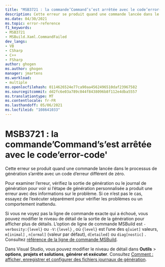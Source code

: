 ```yaml
---
title: "MSB3721 : la commande’Command’s’est arrêtée avec le code’error-code'"
description: Cette erreur se produit quand une commande lancée dans le processus de génération s’arrête avec un code d’erreur différent de zéro.
ms.date: 04/30/2021
ms.topic: error-reference
f1_keywords:
- MSB3721
- MSBuild.Xaml.CommandFailed
dev_langs:
- VB
- CSharp
- C++
- FSharp
author: ghogen
ms.author: ghogen
manager: jmartens
ms.workload:
- multiple
ms.openlocfilehash: 0114626524e77ca90aa4562496510daf23967582
ms.sourcegitcommit: dd2fc6e03a789c044f8438096b8f112e4dba5557
ms.translationtype: MT
ms.contentlocale: fr-FR
ms.lasthandoff: 05/06/2021
ms.locfileid: "108641033"
---
```

# <a name="msb3721-the-command-command-exited-with-code-error-code"></a>MSB3721 : la commande’Command’s’est arrêtée avec le code’error-code'

Cette erreur se produit quand une commande lancée dans le processus de génération s’arrête avec un code d’erreur différent de zéro.

Pour examiner l’erreur, vérifiez la sortie de génération ou le journal de génération pour voir si l’étape de génération personnalisée a produit une erreur avec des informations sur le problème. Si ce n’est pas le cas, essayez de l’exécuter séparément pour vérifier les problèmes ou un comportement inattendu.

Si vous ne voyez pas la ligne de commande exacte qui a échoué, vous pouvez modifier le niveau de détail de la sortie de la génération pour afficher plus de détails. L’option de ligne de commande MSBuild est `-verbosity:{level}` ou `-V:{level}` , où `{level}` est l’une des `q[uiet]` valeurs, `m[inimal]` , `n[ormal]` (valeur par défaut), `d[etailed]` ou `diag[nostic]` . Consultez [référence de la ligne de commande MSBuild](../msbuild-command-line-reference.md).

Dans Visual Studio, vous pouvez modifier le niveau de détail dans **Outils**  >  **options**, **projets et solutions**, **générer et exécuter**. Consultez [Comment : afficher, enregistrer et configurer des fichiers journaux de génération](../../ide/how-to-view-save-and-configure-build-log-files.md#to-change-the-amount-of-information-included-in-the-build-log).
